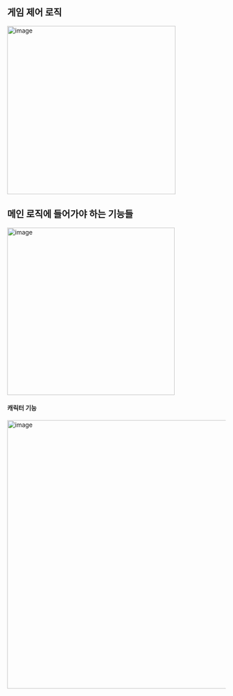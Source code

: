 ## 게임 제어 로직 

<img width="388" alt="image" src="https://github.com/user-attachments/assets/2b308e77-c360-4938-859a-5f9b6877d852">


## 메인 로직에 들어가야 하는 기능들
<img width="386" alt="image" src="https://github.com/user-attachments/assets/c0002674-cf57-4ce7-a3de-eb6d9899083e">


#### 캐릭터 기능
<img width="619" alt="image" src="https://github.com/user-attachments/assets/920302b0-a8ed-4dc3-9758-b8294484d5e7">
